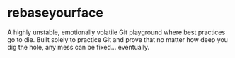 # rebaseyourface
A highly unstable, emotionally volatile Git playground where best practices go to die. Built solely to practice Git and prove that no matter how deep you dig the hole, any mess can be fixed... eventually.
